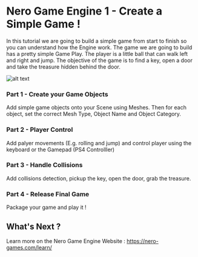 # Nero Game Engine 1 - Create a Simple Game !

In this tutorial we are going to build a simple game from start to finish so you can understand how the Engine work. The game we are going to build has a pretty simple Game Play. The player is a little ball that can walk left and right and jump. The objective of the game is to find a key, open a door and take the treasure hidden behind the door.

![alt text](https://nero-games.com/wp-content/uploads/2020/07/simple_game_find_treasure_small.png)

### Part 1 - Create your Game Objects
 
Add simple game objects onto your Scene using Meshes. Then for each object, set the correct Mesh Type, Object Name and Object Category.

### Part 2 - Player Control

Add palyer movements (E.g. rolling and jump) and control player using the keyboard or the Gamepad (PS4 Controlller)

### Part 3 - Handle Collisions

Add collisions detection, pickup the key, open the door, grab the treasure.


### Part 4 - Release Final Game

Package your game and play it !

## What's Next ?

Learn more on the Nero Game Engine Website : https://nero-games.com/learn/

